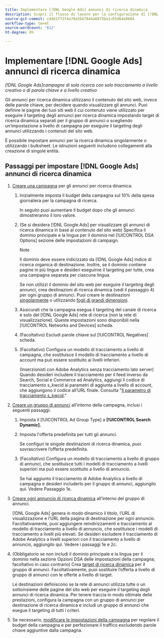 ```yaml
---
title: Implementare [!DNL Google Ads] annunci di ricerca dinamica
description: Scopri il flusso di lavoro per la configurazione di [!DNL Google Ads] annunci di ricerca dinamica.
source-git-commit: cd461f73f4a70a5647844a6075ba1c65d64a9b04
workflow-type: tm+mt
source-wordcount: '612'
ht-degree: 0%

---
```


# Implementare [!DNL Google Ads] annunci di ricerca dinamica

*[!DNL Google Ads]campagne di sola ricerca con solo tracciamento a livello creativo o di parola chiave e a livello creativo*

Gli annunci per ricerca dinamica utilizzano il contenuto del sito web, invece delle parole chiave, per decidere quando visualizzare gli annunci. Puoi definire le pagine dei tuoi siti web il cui contenuto viene utilizzato per eseguire il targeting degli annunci per ricerca dinamica impostando target di ricerca dinamica separati per il gruppo di annunci o scegliendo un’impostazione a livello di campagna per eseguire il targeting degli annunci utilizzando i contenuti del sito web.

È possibile impostare annunci per la ricerca dinamica singolarmente o utilizzando i bulksheet. Le istruzioni seguenti includono collegamenti alla creazione di singole entità.

## Passaggi per impostare [!DNL Google Ads] annunci di ricerca dinamica

1. [Creare una campagna](/help/search-social-commerce/campaign-management/campaigns/campaign-manage.md) per gli annunci per ricerca dinamica:

   1. Inizialmente imposta il budget della campagna sul 10% della spesa giornaliera per la campagna di ricerca.

      In seguito puoi aumentare il budget dopo che gli annunci dimostreranno il loro valore.

   1. (Se si desidera [!DNL Google Ads] per visualizzare gli annunci di ricerca dinamica in base al contenuto del sito web) Specifica il dominio principale e la lingua per il dominio nel [!UICONTROL DSA Options] sezione delle impostazioni di campaign.

      >[!NOTE]
      >
      >Il dominio deve essere indicizzato da [!DNL Google Ads] indice di ricerca organica di destinazione. Inoltre, se il dominio contiene pagine in più lingue e desideri eseguirne il targeting per tutte, crea una campagna separata per ciascuna lingua.

      Se non utilizzi il dominio del sito web per eseguire il targeting degli annunci, crea destinazioni di ricerca dinamica (vedi il passaggio 4) per ogni gruppo di annunci. Puoi creare le destinazioni [singolarmente](/help/search-social-commerce/campaign-management/campaigns/dynamic-search-target-manage.md) o utilizzando [fogli di grandi dimensioni](/help/search-social-commerce/campaign-management/bulksheets/bulksheet-about.md).

   1. Assicurati che la campagna esegua il targeting del canale di ricerca e solo del [!DNL Google Ads] rete di ricerca (non la rete di visualizzazione). Queste impostazioni sono disponibili nella [!UICONTROL Networks and Devices] scheda.

   1. (Facoltativo) Escludi parole chiave sul [!UICONTROL Negatives] scheda.

   1. (Facoltativo) Configura un modello di tracciamento a livello di campagna, che sostituisce il modello di tracciamento a livello di account ma può essere sostituito ai livelli inferiori.

      (Inserzionisti con Adobe Analytics senza tracciamento lato server) Quando desideri includere il tracciamento per il feed inverso da Search, Social e Commerce ad Analytics, aggiungi il codice di tracciamento s_kwcid ai parametri di aggiunta a livello di account, che aggiungono il codice all’URL finale. Consulta &quot;[Il parametro di tracciamento s_kwcid](/help/search-social-commerce/tracking/skwcid-tracking-parameter.md).&quot;

1. [Creare un gruppo di annunci](/help/search-social-commerce/campaign-management/campaigns/ad-group-manage.md) all’interno della campagna, inclusi i seguenti passaggi:

   1. Imposta il [!UICONTROL Ad Group Type] a **[!UICONTROL Search Dynamic].**

   1. Imposta l&#39;offerta predefinita per tutti gli annunci.

      Se configuri le singole destinazioni di ricerca dinamica, puoi sovrascrivere l’offerta predefinita.

   1. (Facoltativo) Configura un modello di tracciamento a livello di gruppo di annunci, che sostituisce tutti i modelli di tracciamento a livelli superiori ma può essere sostituito a livello di annuncio.

      Se hai aggiunto il tracciamento di Adobe Analytics a livello di campagna e desideri includerlo per il gruppo di annunci, aggiungilo qui. Vedere Passaggio 1e.

1. [Creare ogni annuncio di ricerca dinamica](/help/search-social-commerce/campaign-management/campaigns/ad-manage.md) all’interno del gruppo di annunci.

   [!DNL Google Ads] genera in modo dinamico il titolo, l’URL di visualizzazione e l’URL della pagina di destinazione per ogni annuncio. Facoltativamente, puoi aggiungere reindirizzamenti e tracciamento al modello di tracciamento a livello di annuncio, che sostituisce i modelli di tracciamento a livelli più elevati.
Se desideri escludere il tracciamento di Adobe Analytics a livelli superiori con il tracciamento a livello di annuncio, aggiungilo qui. Vedere i passaggi 1e e 2c.

1. (Obbligatorio se non includi il dominio principale e la lingua per il dominio nella sezione Opzioni DSA delle impostazioni della campagna; facoltativo in caso contrario) Crea [target di ricerca dinamica](/help/search-social-commerce/campaign-management/campaigns/dynamic-search-target-manage.md) per il gruppo di annunci. Facoltativamente, puoi sostituire l’offerta a livello di gruppo di annunci con le offerte a livello di target.

   Le destinazioni definiscono se la rete di annunci utilizza tutte o un sottoinsieme delle pagine del sito web per eseguire il targeting degli annunci di ricerca dinamica. Per tenere traccia in modo ottimale delle prestazioni, configura la campagna con un gruppo di annunci per destinazione di ricerca dinamica e includi un gruppo di annunci che esegue il targeting di tutti i criteri.

1. Se necessario, [modificare le impostazioni della campagna](/help/search-social-commerce/campaign-management/campaigns/campaign-manage.md) per regolare il budget della campagna e per perfezionare il traffico escludendo parole chiave aggiuntive dalla campagna.
